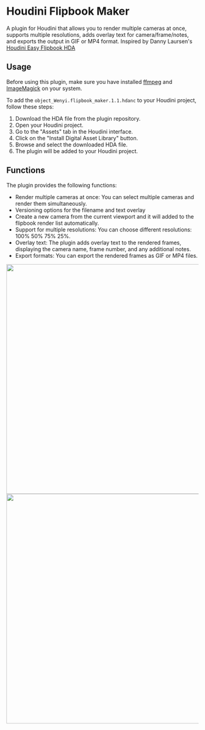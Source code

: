 # Houdini Flipbook Maker

A plugin for Houdini that allows you to render multiple cameras at once, supports multiple resolutions, adds overlay text for camera/frame/notes, and exports the output in GIF or MP4 format.
Inspired by Danny Laursen's [Houdini Easy Flipbook HDA](https://dannylrsn.gumroad.com/l/lfgcnh)

## Usage

Before using this plugin, make sure you have installed [ffmpeg](https://ffmpeg.org/) and [ImageMagick](https://imagemagick.org/) on your system.

To add the `object_Wenyi.flipbook_maker.1.1.hdanc` to your Houdini project, follow these steps:

1. Download the HDA file from the plugin repository.
2. Open your Houdini project.
3. Go to the "Assets" tab in the Houdini interface.
4. Click on the "Install Digital Asset Library" button.
5. Browse and select the downloaded HDA file.
6. The plugin will be added to your Houdini project.

## Functions

The plugin provides the following functions: 
- Render multiple cameras at once: You can select multiple cameras and render them simultaneously.
- Versioning options for the filename and text overlay
- Create a new camera from the current viewport and it will added to the flipbook render list automatically.
- Support for multiple resolutions: You can choose different resolutions: 100% 50% 75% 25%.
- Overlay text: The plugin adds overlay text to the rendered frames, displaying the camera name, frame number, and any additional notes.
- Export formats: You can export the rendered frames as GIF or MP4 files.

<img src="https://github.com/wzhang1998/houdini_flipbook_maker/assets/67906283/3f443905-de4b-467a-9534-65c97e80b143" width='600'>\
<img src="https://github.com/wzhang1998/houdini_flipbook_maker/assets/67906283/c32098c4-9caf-4ed4-a92e-1ddc221804d2" width='600'>





